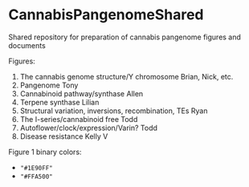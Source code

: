 # CannabisPangenomeShared
Shared repository for preparation of cannabis pangenome figures and documents

Figures:
1. The cannabis genome structure/Y chromosome Brian, Nick, etc.
1. Pangenome Tony
1. Cannabinoid pathway/synthase Allen
1. Terpene synthase Lilian
1. Structural variation, inversions, recombination, TEs Ryan
1. The I-series/cannabinoid free Todd
1. Autoflower/clock/expression/Varin? Todd
1. Disease resistance Kelly V

Figure 1 binary colors:
- `"#1E90FF"`
- `"#FFA500"`
